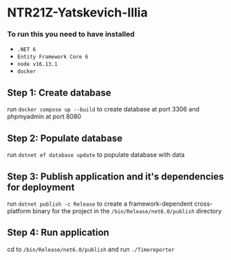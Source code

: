 # NTR21Z-Yatskevich-Illia

### To run this you need to have installed
- `.NET 6`
- `Entity Framework Core 6`
- `node v16.13.1`
- `docker`

## Step 1: Create database
run `docker compose up --build`
to create database at port 3306 and phpmyadmin at port 8080

## Step 2: Populate database
run `dotnet ef database update`
to populate database with data

## Step 3: Publish application and it's dependencies for deployment
run `dotnet publish -c Release`
to create a framework-dependent cross-platform binary for the project in the `/bin/Release/net6.0/publish` directory

## Step 4: Run application
cd to `/bin/Release/net6.0/publish` and run `./Timereporter`